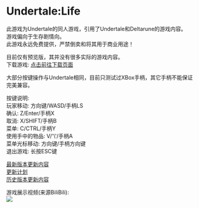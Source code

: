 # Undertale:Life

此游戏为Undertale的同人游戏，引用了Undertale和Deltarune的游戏内容。
<br/>
游戏偏向于生存剧情向。
<br/>
此游戏永远免费提供，严禁倒卖和将其用于商业用途！

目前仅有预览版，其并没有很多实际的游戏内容。<br/>
下载游戏: [点击前往下载页面](https://github.com/Hgnim/Undertale_Life/releases/latest)

大部分按键操作与Undertale相同，目前只测试过XBox手柄，其它手柄不能保证完美兼容。

按键说明:<br/>
玩家移动: 方向键/WASD/手柄LS<br/>
确认: Z/Enter/手柄X<br/>
取消: X/SHIFT/手柄B<br/>
菜单: C/CTRL/手柄Y<br/>
使用手中的物品: V/'\\'/手柄A<br/>
菜单光标移动: 方向键/手柄方向键<br/>
退出游戏: 长按ESC键

[最新版本更新内容](update_log/latest_version.md)<br/>
[更新计划](update_log/update_plan.md)<br/>
[历史版本更新内容](update_log/old_version.md)<br/>

游戏展示视频(来源BiliBili):<br/>
[![](https://i0.hdslb.com/bfs/archive/6755effa0d126eb43aa9a166937cc5a5f43b15bd.jpg@500w_300h)](https://www.bilibili.com/video/BV1TeHNerEUi)

